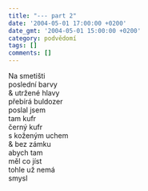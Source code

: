 ```yaml
---
title: "--- part 2"
date: '2004-05-01 17:00:00 +0200'
date_gmt: '2004-05-01 15:00:00 +0200'
category: podvědomí
tags: []
comments: []
---
```

<p>Na smetišti<br>
poslední barvy<br>
&amp; utržené hlavy<br>
přebírá buldozer<br>
poslal jsem<br>
tam kufr<br>
černý kufr<br>
s koženým uchem<br>
&amp; bez zámku<br>
abych tam<br>
měl co jíst<br>
tohle už nemá<br>
smysl</p>
